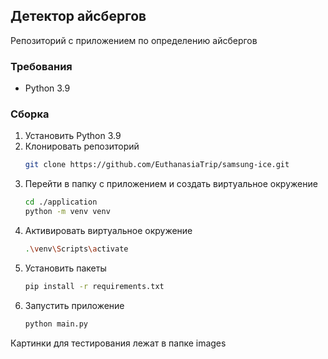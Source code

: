 ## Детектор айсбергов

Репозиторий с приложением по определению айсбергов



### Требования

* Python 3.9

### Сборка

1. Установить Python 3.9
2. Клонировать репозиторий
   ```sh
   git clone https://github.com/EuthanasiaTrip/samsung-ice.git
   ```
3. Перейти в папку с приложением и создать виртуальное окружение
   ```sh
   cd ./application   
   python -m venv venv
   ```
4. Активировать виртуальное окружение
    ```sh
    .\venv\Scripts\activate
    ```
4. Установить пакеты
   ```sh
   pip install -r requirements.txt
   ```
5. Запустить приложение
   ```sh
   python main.py
   ```

Картинки для тестирования лежат в папке images